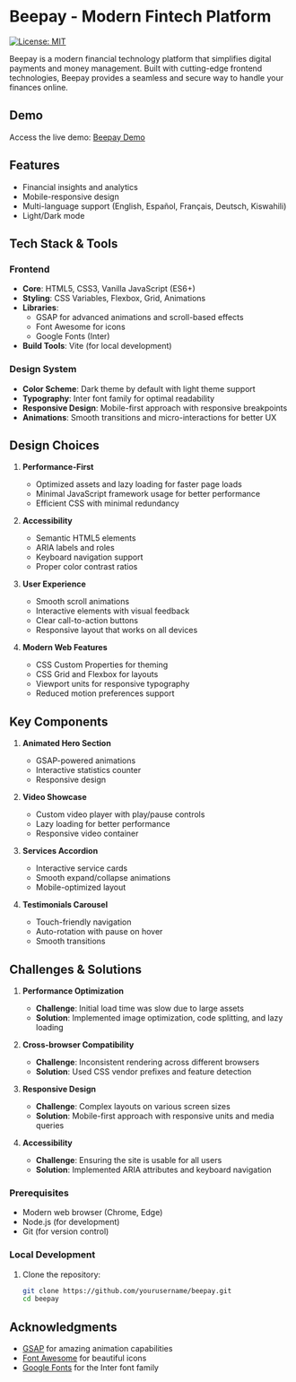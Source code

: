 # Beepay - Modern Fintech Platform

[![License: MIT](https://img.shields.io/badge/License-MIT-yellow.svg)](https://opensource.org/licenses/MIT)

Beepay is a modern financial technology platform that simplifies digital payments and money management. Built with cutting-edge frontend technologies, Beepay provides a seamless and secure way to handle your finances online.

## Demo

Access the live demo: [Beepay Demo](https://beepay-six.vercel.app/)

## Features

- Financial insights and analytics
- Mobile-responsive design
- Multi-language support (English, Español, Français, Deutsch, Kiswahili)
- Light/Dark mode

## Tech Stack & Tools

### Frontend
- **Core**: HTML5, CSS3, Vanilla JavaScript (ES6+)
- **Styling**: CSS Variables, Flexbox, Grid, Animations
- **Libraries**:
  - GSAP for advanced animations and scroll-based effects
  - Font Awesome for icons
  - Google Fonts (Inter)
- **Build Tools**: Vite (for local development)

### Design System
- **Color Scheme**: Dark theme by default with light theme support
- **Typography**: Inter font family for optimal readability
- **Responsive Design**: Mobile-first approach with responsive breakpoints
- **Animations**: Smooth transitions and micro-interactions for better UX

## Design Choices

1. **Performance-First**
   - Optimized assets and lazy loading for faster page loads
   - Minimal JavaScript framework usage for better performance
   - Efficient CSS with minimal redundancy

2. **Accessibility**
   - Semantic HTML5 elements
   - ARIA labels and roles
   - Keyboard navigation support
   - Proper color contrast ratios

3. **User Experience**
   - Smooth scroll animations
   - Interactive elements with visual feedback
   - Clear call-to-action buttons
   - Responsive layout that works on all devices

4. **Modern Web Features**
   - CSS Custom Properties for theming
   - CSS Grid and Flexbox for layouts
   - Viewport units for responsive typography
   - Reduced motion preferences support

## Key Components

1. **Animated Hero Section**
   - GSAP-powered animations
   - Interactive statistics counter
   - Responsive design

2. **Video Showcase**
   - Custom video player with play/pause controls
   - Lazy loading for better performance
   - Responsive video container

3. **Services Accordion**
   - Interactive service cards
   - Smooth expand/collapse animations
   - Mobile-optimized layout

4. **Testimonials Carousel**
   - Touch-friendly navigation
   - Auto-rotation with pause on hover
   - Smooth transitions

## Challenges & Solutions

1. **Performance Optimization**
   - **Challenge**: Initial load time was slow due to large assets
   - **Solution**: Implemented image optimization, code splitting, and lazy loading

2. **Cross-browser Compatibility**
   - **Challenge**: Inconsistent rendering across different browsers
   - **Solution**: Used CSS vendor prefixes and feature detection

3. **Responsive Design**
   - **Challenge**: Complex layouts on various screen sizes
   - **Solution**: Mobile-first approach with responsive units and media queries

4. **Accessibility**
   - **Challenge**: Ensuring the site is usable for all users
   - **Solution**: Implemented ARIA attributes and keyboard navigation


### Prerequisites

- Modern web browser (Chrome, Edge)
- Node.js (for development)
- Git (for version control)

### Local Development

1. Clone the repository:
   ```bash
   git clone https://github.com/yourusername/beepay.git
   cd beepay
   ```

## Acknowledgments

- [GSAP](https://greensock.com/gsap/) for amazing animation capabilities
- [Font Awesome](https://fontawesome.com/) for beautiful icons
- [Google Fonts](https://fonts.google.com/) for the Inter font family
